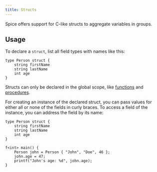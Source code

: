 ```yaml
---
title: Structs
---
```


Spice offers support for C-like structs to aggregate variables in groups.

## Usage

To declare a `struct`, list all field types with names like this:

```spice
type Person struct {
	string firstName
	string lastName
	int age
}
```

Structs can only be declared in the global scope, like [functions](functions.md) and [procedures](procedures.md).

For creating an instance of the declared struct, you can pass values for either all or none of the fields in curly braces.
To access a field of the instance, you can address the field by its name:

```spice
type Person struct {
	string firstName
	string lastName
	int age
}

f<int> main() {
	Person john = Person { "John", "Doe", 46 };
	john.age = 47;
	printf("John's age: %d", john.age);
}
```